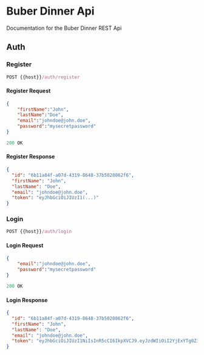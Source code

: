 # Buber Dinner Api
Documentation for the Buber Dinner REST Api

## Auth

### Register

```js
POST {{host}}/auth/register
```

#### Register Request

```json
{
    "firstName":"John",
    "lastName":"Doe",
    "email":"johndoe@john.doe",
    "password":"mysecretpassword"
}
```
```js
200 OK
```
#### Register Response

```json
{
  "id": "6b11a84f-a07d-4319-8648-37b5020862f6",
  "firstName": "John",
  "lastName": "Doe",
  "email": "johndoe@john.doe",
  "token": "eyJhbGciOiJIUzI1(...)"
}
```
### Login

```js
POST {{host}}/auth/login
```

#### Login Request

```json
{
    "email":"johndoe@john.doe",
    "password":"mysecretpassword"
}
```
```js
200 OK
```

#### Login Response

```json
{
  "id": "6b11a84f-a07d-4319-8648-37b5020862f6",
  "firstName": "John",
  "lastName": "Doe",
  "email": "johndoe@john.doe",
  "token": "eyJhbGciOiJIUzI1NiIsInR5cCI6IkpXVCJ9.eyJzdWIiOiI2YjExYTg0Zi1(...)"
}
```